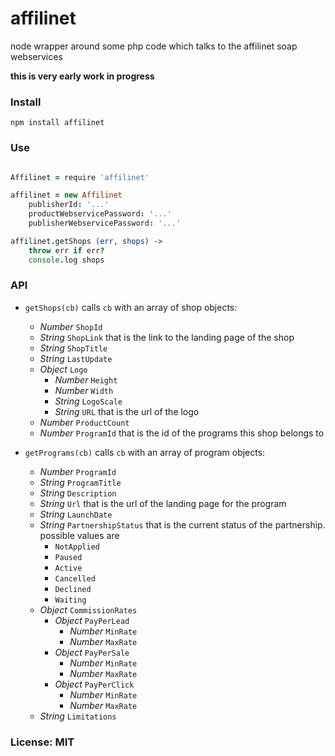# affilinet

node wrapper around some php code which talks to the affilinet soap webservices

**this is very early work in progress**

### Install

    npm install affilinet

### Use

```coffeescript

Affilinet = require 'affilinet'

affilinet = new Affilinet
    publisherId: '...'
    productWebservicePassword: '...'
    publisherWebservicePassword: '...'

affilinet.getShops (err, shops) ->
    throw err if err?
    console.log shops
```

### API

- `getShops(cb)` calls `cb` with an array of shop objects:
    - *Number* `ShopId`
    - *String* `ShopLink` that is the link to the landing page of the shop
    - *String* `ShopTitle`
    - *String* `LastUpdate`
    - *Object* `Logo`
        - *Number* `Height`
        - *Number* `Width`
        - *String* `LogoScale`
        - *String* `URL` that is the url of the logo
    - *Number* `ProductCount`
    - *Number* `ProgramId` that is the id of the programs this shop belongs to

- `getPrograms(cb)` calls `cb` with an array of program objects:
    - *Number* `ProgramId`
    - *String* `ProgramTitle`
    - *String* `Description`
    - *String* `Url` that is the url of the landing page for the program
    - *String* `LaunchDate`
    - *String* `PartnershipStatus` that is the current status of the partnership. possible values are
        - `NotApplied`
        - `Paused`
        - `Active`
        - `Cancelled`
        - `Declined`
        - `Waiting`
    - *Object* `CommissionRates`
        - *Object* `PayPerLead`
            - *Number* `MinRate`
            - *Number* `MaxRate`
        - *Object* `PayPerSale`
            - *Number* `MinRate`
            - *Number* `MaxRate`
        - *Object* `PayPerClick`
            - *Number* `MinRate`
            - *Number* `MaxRate`
    - *String* `Limitations`

### License: MIT
